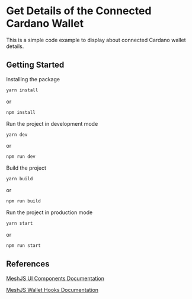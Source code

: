 # Get Details of the Connected Cardano Wallet

This is a simple code example to display about connected Cardano wallet details.

## Getting Started

Installing the package

```bash
yarn install
```

or

```bash
npm install
```

Run the project in development mode

```bash
yarn dev
```

or

```bash
npm run dev
```

Build the project

```bash
yarn build
```

or

```bash
npm run build
```

Run the project in production mode

```bash
yarn start
```

or

```bash
npm run start
```

## References

[MeshJS UI Components Documentation](https://meshjs.dev/react/ui-components)

[MeshJS Wallet Hooks Documentation](https://meshjs.dev/react/wallet-hooks)